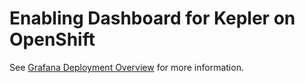 # Enabling Dashboard for Kepler on OpenShift

See [Grafana Deployment Overview](/docs/developer/grafana-deployment-overview.md) for more information.
